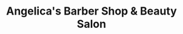 ---
title: "Angelica's Barber Shop & Beauty Salon"
url: /phoenix/angelicas-barber-shop-and-beauty-salon/
shop: hairdresser
---